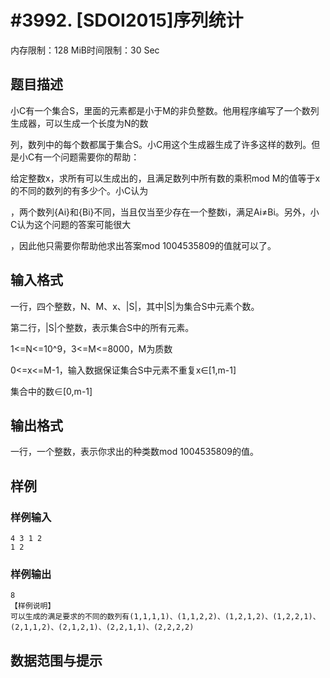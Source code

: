 # #3992. [SDOI2015]序列统计

内存限制：128 MiB时间限制：30 Sec

## 题目描述

小C有一个集合S，里面的元素都是小于M的非负整数。他用程序编写了一个数列生成器，可以生成一个长度为N的数

列，数列中的每个数都属于集合S。小C用这个生成器生成了许多这样的数列。但是小C有一个问题需要你的帮助：

给定整数x，求所有可以生成出的，且满足数列中所有数的乘积mod M的值等于x的不同的数列的有多少个。小C认为

，两个数列{Ai}和{Bi}不同，当且仅当至少存在一个整数i，满足Ai&ne;Bi。另外，小C认为这个问题的答案可能很大

，因此他只需要你帮助他求出答案mod 1004535809的值就可以了。

## 输入格式

一行，四个整数，N、M、x、|S|，其中|S|为集合S中元素个数。

第二行，|S|个整数，表示集合S中的所有元素。

1<=N<=10^9，3<=M<=8000，M为质数

0<=x<=M-1，输入数据保证集合S中元素不重复x&isin;[1,m-1]

集合中的数&isin;[0,m-1]

## 输出格式

一行，一个整数，表示你求出的种类数mod 1004535809的值。

## 样例

### 样例输入

    
    4 3 1 2
    1 2
    

### 样例输出

    
    8
    【样例说明】
    可以生成的满足要求的不同的数列有(1,1,1,1)、(1,1,2,2)、(1,2,1,2)、(1,2,2,1)、
    (2,1,1,2)、(2,1,2,1)、(2,2,1,1)、(2,2,2,2)
    

## 数据范围与提示
